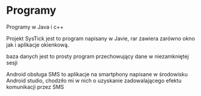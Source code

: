 # Programy
Programy w Java i c++

Projekt SysTick jest to program napisany w Javie, rar zawiera zarówno okno jak i aplikacje okienkową.

baza danych jest to prosty program przechowujący dane w niezamkniętej sesji

Android obsługa SMS to aplikacje na smartphony napisane w środowisku Android studio, chodziło mi w nich o uzyskanie zadowalającego
efektu komunikacji przez SMS
